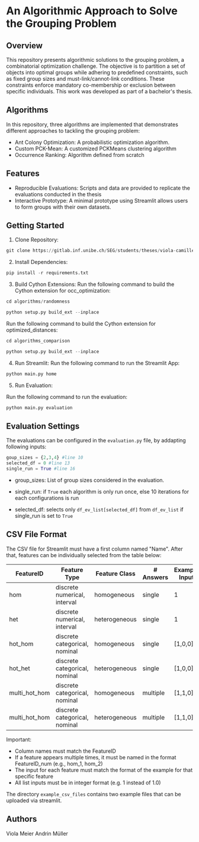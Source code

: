 # An Algorithmic Approach to Solve the Grouping Problem 

## Overview 

This repository presents algorithmic solutions to the grouping problem, a combinatorial optimization challenge. The objective is to partition a set of objects into optimal groups while adhering to predefined constraints, such as fixed group sizes and must-link/cannot-link conditions. These constraints enforce mandatory co-membership or exclusion between specific individuals. This work was developed as part of a bachelor's thesis.

## Algorithms 
In this repository, three algorithms are implemented that demonstrates different approaches to tackling the grouping problem:
- Ant Colony Optimization: A probabilistic optimization algorithm.
- Custom PCK-Mean: A customized PCKMeans clustering algorithm
- Occurrence Ranking: Algorithm defined from scratch

## Features 
- Reproducible Evaluations: Scripts and data are provided to replicate the evaluations conducted in the thesis
- Interactive Prototype: A minimal prototype using Streamlit allows users to form groups with their own datasets. 

## Getting Started 

1. Clone Repository:
```python
git clone https://gitlab.inf.unibe.ch/SEG/students/theses/viola-camille-andrin-mueller/agat.git 
```
2. Install Dependencies:
```python
pip install -r requirements.txt
```
3. Build Cython Extensions:
Run the following command to build the Cython extension for occ_optimization:  
```python
cd algorithms/randomness 

python setup.py build_ext --inplace 
```
Run the following command to build the Cython extension for optimized_distances:

```python
cd algorithms_comparison

python setup.py build_ext --inplace 
```
4. Run Streamlit: 
Run the following command to run the Streamlit App:

```python
python main.py home
```

5. Run Evaluation: 

Run the following command to run the evaluation: 

```python
python main.py evaluation 

```

## Evaluation Settings 
The evaluations can be configured in the `evaluation.py` file, by addapting following inputs:

```python
goup_sizes = {2,3,4} #line 10
selected_df = 0 #line 13
single_run = True #line 16
```

- group_sizes: List of group sizes considered in the evaluation.

- single_run: if ```True``` each algorithm is only run once, else 10 iterations for each configurations is run 

- selected_df: selects only ```df_ev_list[selected_df]``` from ```df_ev_list``` if single_run is set to ```True```


## CSV File Format 
The CSV file for Streamlit must have a first column named "Name". After that, features can be individually selected from the table below: 

| FeatureID     | Feature Type                  | Feature Class | # Answers | Example Input |
|---------------|-------------------------------|---------------|-----------|---------------|
| hom           | discrete numerical, interval  | homogeneous   | single    | 1             |
| het           | discrete numerical, interval  | heterogeneous | single    | 1             |
| hot_hom       | discrete categorical, nominal | homogeneous   | single    | [1,0,0]       |
| hot_het       | discrete categorical, nominal | heterogeneous | single    | [1,0,0]       |
| multi_hot_hom | discrete categorical, nominal | homogeneous   | multiple  | [1,1,0]       |
| multi_hot_hom | discrete categorical, nominal | heterogeneous | multiple  | [1,1,0]       |

Important: 
- Column names must match the FeatureID 
- If a feature appears multiple times, it must be named in the format FeatureID_num (e.g., hom_1, hom_2)
- The input for each feature must match the format of the example for that specific feature
- All list inputs must be in integer format (e.g. 1 instead of 1.0)

The directory `example_csv_files` contains two example files that can be uploaded via streamlit. 

## Authors
Viola Meier
Andrin Müller
